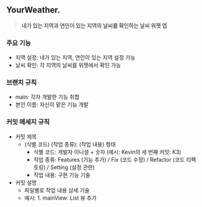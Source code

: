 ## YourWeather.
> **내가 있는 지역과 연인이 있는 지역의 날씨를 확인하는 날씨 위젯 앱**

### 주요 기능
- 지역 설정: 내가 있는 지역, 연인이 있는 지역 설정 가능
- 날씨 확인: 각 지역의 날씨를 위젯에서 확인 가능

### 브랜치 규칙
- main: 각자 개발한 기능 취합
- 본인 이름: 자신이 맡은 기능 개발

### 커밋 메세지 규칙
- 커밋 제목
  - (식별 코드) (작업 종류): (작업 내용) 형태
      - 식별 코드: 개발자 이니셜 + 숫자 (예시: Kevin의 세 번째 커밋: K3)
      - 작업 종류: Features (기능 추가) / Fix (코드 수정) / Refactor (코드 리팩토링) / Setting (설정 관련)
      - 작업 내용: 구현 기능 기술
- 커밋 설명
  - 파일별로 작업 내용 상세 기술
  - 예시: 1. mainView: List 뷰 추가
